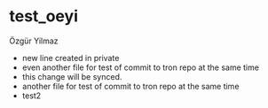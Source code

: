 # test_oeyi
Özgür Yilmaz


- new line created in private
- even another file for test of commit to tron repo at the same time
- this change will be synced.
- another file for test of commit to tron repo at the same time
- test2
